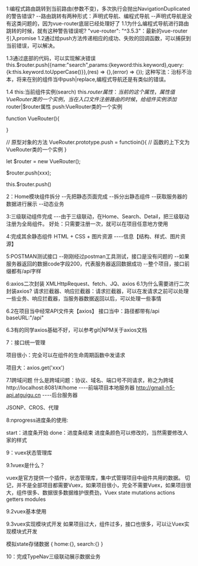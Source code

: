 1:编程式路由跳转到当前路由(参数不变)，多次执行会抛出NavigationDuplicated的警告错误?
--路由跳转有两种形式：声明式导航、编程式导航
--声明式导航是没有这类问题的，因为vue-router底层已经处理好了
1.1为什么编程式导航进行路由跳转的时候，就有这种警告错误呢?
"vue-router": "^3.5.3"：最新的vue-router引入promise
1.2通过给push方法传递相应的成功、失败的回调函数，可以捕获到当前错误，可以解决。

1.3通过底部的代码，可以实现解决错误
this.$router.push({name:"search",params:{keyword:this.keyword},query:{k:this.keyword.toUpperCase()}},(res) => {},(error) => {});
这种写法：治标不治本，将来在别的组件当中push|replace,编程式导航还是有类似的错误。


1.4
this:当前组件实例(search)
this.$router属性：当前的这个属性，属性值VueRouter类的一个实例，当在入口文件注册路由的时候，给组件实例添加$router|$router属性
push:VueRouter类的一个实例


function VueRouter(){

}

// 原型对象的方法
VueRouter.prototype.push = functioin(){
  // 函数的上下文为VueRouter类的一个实例
}

let $router = new VueRouter();

$router.push(xxx);

this.$router.push()




2：Home模块组件拆分
--先把静态页面完成
--拆分出静态组件
--获取服务器的数据进行展示
--动态业务



3:三级联动组件完成
---由于三级联动，在Home、Search、Detail，把三级联动注册为全局组件。
好处：只需要注册一次，就可以在项目任意地方使用





4:完成其余静态组件
HTML + CSS + 图片资源 ----信息【结构、样式、图片资源】






5:POSTMAN测试接口
--刚刚经过postman工具测试，接口是没有问题的
--如果服务器返回的数据code字段200，代表服务器返回数据成功
--整个项目，接口前缀都有/api字样



6:axios二次封装
XMLHttpRequest、fetch、JQ、axios
6.1为什么需要进行二次封装axios?
请求拦截器、响应拦截器：请求拦截器，可以在发请求之前可以处理一些业务、响应拦截器，当服务器数据返回以后，可以处理一些事情

6.2在项目当中经常API文件夹【axios】
接口当中：路径都带有/api
baseURL:"/api"

6.3有的同学axios基础不好，可以参考git|NPM关于axios文档





7：接口统一管理

项目很小：完全可以在组件的生命周期函数中发请求

项目大：axios.get('xxx')

7.1跨域问题
什么是跨域问题：协议、域名、端口号不同请求，称之为跨域
http://localhost:8081/#/home ----前端项目本地服务器
http://gmall-h5-api.atguigu.cn ----后台服务器

JSONP、CROS、代理




8:nprogress进度条的使用:

start：进度条开始
done：进度条结束
进度条颜色可以修改的，当然需要修改人家的样式



9：vuex状态管理库

9.1vuex是什么？

vuex是官方提供一个插件，状态管理库，集中式管理项目中组件共用的数据。
切记，并不是全部项目都需要Vuex，如果项目很小，完全不需要Vuex，如果项目很大，组件很多、数据很多数据维护很费劲，Vuex
state
mutations
actions
getters
modules

9.2vuex基本使用


9.3vuex实现模块式开发
如果项目过大，组件过多，接口也很多，可以让Vuex实现模块式开发

模拟state存储数据
{
  home:{},
  search:{}
}




10：完成TypeNav三级联动展示数据业务
